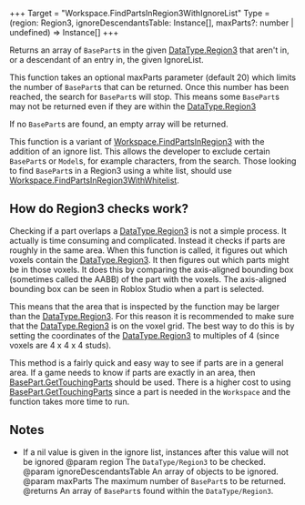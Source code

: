 +++
Target = "Workspace.FindPartsInRegion3WithIgnoreList"
Type = (region: Region3, ignoreDescendantsTable: Instance[], maxParts?: number | undefined) => Instance[]
+++

Returns an array of `BasePart`s in the given [DataType.Region3](https://developer.roblox.com/search#stq=Region3) that aren't in, or a descendant of an entry in, the given IgnoreList.This function takes an optional maxParts parameter (default 20) which limits the number of `BasePart`s that can be returned. Once this number has been reached, the search for `BasePart`s will stop. This means some `BasePart`s may not be returned even if they are within the [DataType.Region3](https://developer.roblox.com/search#stq=Region3)If no `BasePart`s are found, an empty array will be returned.This function is a variant of [Workspace.FindPartsInRegion3](https://developer.roblox.com/api-reference/function/Workspace/FindPartsInRegion3) with the addition of an ignore list. This allows the developer to exclude certain `BasePart`s or `Model`s, for example characters, from the search. Those looking to find `BasePart`s in a Region3 using a white list, should use [Workspace.FindPartsInRegion3WithWhitelist](https://developer.roblox.com/search#stq=FindPartsInRegion3WithWhitelist).## How do Region3 checks work?Checking if a part overlaps a [DataType.Region3](https://developer.roblox.com/search#stq=Region3) is not a simple process. It actually is time consuming and complicated. Instead it checks if parts are roughly in the same area. When this function is called, it figures out which voxels contain the [DataType.Region3](https://developer.roblox.com/search#stq=Region3). It then figures out which parts might be in those voxels. It does this by comparing the axis-aligned bounding box (sometimes called the AABB) of the part with the voxels. The axis-aligned bounding box can be seen in Roblox Studio when a part is selected.This means that the area that is inspected by the function may be larger than the [DataType.Region3](https://developer.roblox.com/search#stq=Region3). For this reason it is recommended to make sure that the [DataType.Region3](https://developer.roblox.com/search#stq=Region3) is on the voxel grid. The best way to do this is by setting the coordinates of the [DataType.Region3](https://developer.roblox.com/search#stq=Region3) to multiples of 4 (since voxels are 4 x 4 x 4 studs).This method is a fairly quick and easy way to see if parts are in a general area. If a game needs to know if parts are exactly in an area, then [BasePart.GetTouchingParts](https://developer.roblox.com/api-reference/function/BasePart/GetTouchingParts) should be used. There is a higher cost to using [BasePart.GetTouchingParts](https://developer.roblox.com/api-reference/function/BasePart/GetTouchingParts) since a part is needed in the `Workspace` and the function takes more time to run.## Notes - If a nil value is given in the ignore list, instances after this value will not be ignored@param region The `DataType/Region3` to be checked.@param ignoreDescendantsTable An array of objects to be ignored.@param maxParts The maximum number of `BasePart`s to be returned.@returns An array of `BasePart`s found within the `DataType/Region3`.